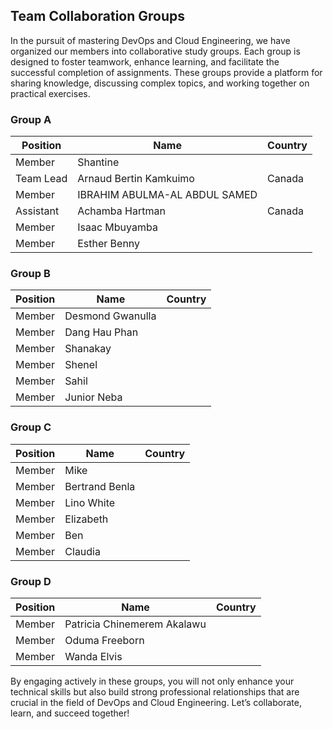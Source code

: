 ## Team Collaboration Groups

In the pursuit of mastering DevOps and Cloud Engineering, we have organized our members into collaborative study groups. 
Each group is designed to foster teamwork, enhance learning, and facilitate the successful completion of assignments. 
These groups provide a platform for sharing knowledge, discussing complex topics, and working together on practical exercises.

### Group A

| Position      | Name                               | Country     |
|---------------|------------------------------------|-------------|
| Member        | Shantine                           |             |
|Team Lead      | Arnaud Bertin Kamkuimo             | Canada      |
| Member        | IBRAHIM ABULMA-AL ABDUL SAMED      |             |
| Assistant     | Achamba Hartman                    | Canada      |
| Member        | Isaac Mbuyamba                     |             |
| Member        | Esther Benny                       |             |

### Group B

| Position      | Name                               | Country     |
|---------------|------------------------------------|-------------|
| Member        | Desmond Gwanulla                   |             |
| Member        | Dang Hau Phan                      |             |
| Member        | Shanakay                           |             |
| Member        | Shenel                             |             |
| Member        | Sahil                              |             |
| Member        | Junior Neba                        |             |

### Group C

| Position      | Name                               | Country     |
|---------------|------------------------------------|-------------|
| Member        | Mike                               |             |
| Member        | Bertrand Benla                     |             |
| Member        | Lino White                         |             |
| Member        | Elizabeth                          |             |
| Member        | Ben                                |             |
| Member        | Claudia                            |             |

### Group D

| Position      | Name                               | Country     |
|---------------|------------------------------------|-------------|
| Member        | Patricia Chinemerem Akalawu        |             |
| Member        | Oduma Freeborn                     |             |
| Member        | Wanda Elvis                        |             |



By engaging actively in these groups, you will not only enhance your technical skills but also build strong professional relationships that are 
crucial in the field of DevOps and Cloud Engineering. Let’s collaborate, learn, and succeed together!


